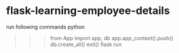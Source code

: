 # flask-learning-employee-details
run following commands 
python
>>> from App import app, db
>>> app.app_context().push()
>>> db.create_all()
>>>exit()
flask run
